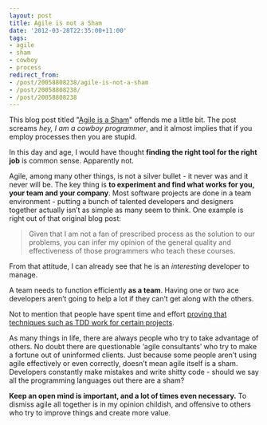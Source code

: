 ```yaml
---
layout: post
title: Agile is not a Sham
date: '2012-03-28T22:35:00+11:00'
tags:
- agile
- sham
- cowboy
- process
redirect_from:
- /post/20058808238/agile-is-not-a-sham
- /post/20058808238/
- /post/20058808238
---
```

This blog post titled "[Agile is a Sham](http://williamedwardscoder.tumblr.com/post/20054342100/agile-is-a-sham)" offends me a little bit. The post screams _hey, I am a cowboy programmer_, and it almost implies that if you employ processes then you are stupid.

In this day and age, I would have thought **finding the right tool for the right job** is common sense. Apparently not.

Agile, among many other things, is not a silver bullet - it never was and it never will be. The key thing is **to experiment and find what works for you, your team and your company**. Most software projects are done in a team environment - putting a bunch of talented developers and designers together actually isn’t as simple as many seem to think. One example is right out of that original blog post:


> Given that I am not a fan of prescribed process as the solution to our problems, you can infer my opinion of the general quality and effectiveness of those programmers who teach these courses.

From that attitude, I can already see that he is an _interesting_ developer to manage.

A team needs to function efficiently **as a team**. Having one or two ace developers aren’t going to help a lot if they can’t get along with the others.

Not to mention that people have spent time and effort [proving that techniques such as TDD work for certain projects](http://research.microsoft.com/en-us/news/features/nagappan-100609.aspx).

As many things in life, there are always people who try to take advantage of others. No doubt there are questionable ‘agile consultants’ who try to make a fortune out of uninformed clients. Just because some people aren’t using agile effectively or even correctly, doesn’t mean agile itself is a sham. Developers constantly make mistakes and write shitty code - should we say all the programming languages out there are a sham?

**Keep an open mind is important, and a lot of times even necessary.** To dismiss agile all together is in my opinion childish, and offensive to others who try to improve things and create more value.

